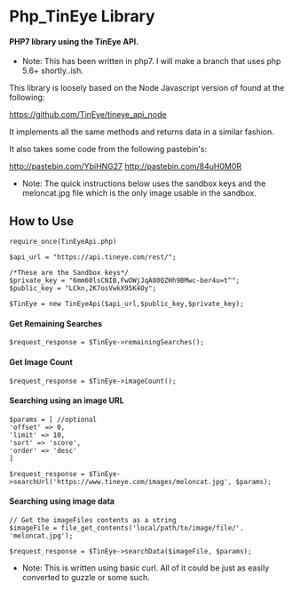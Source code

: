 # Php_TinEye Library #

#### PHP7 library using the TinEye API. ####
* Note: This has been written in php7. I will make a branch that uses php 5.6+ shortly..ish.

This library is loosely based on the Node Javascript version of found at the following: 

https://github.com/TinEye/tineye_api_node

It implements all the same methods and returns data in a similar fashion.

It also takes some code from the following pastebin's:

http://pastebin.com/YbiHNG27
http://pastebin.com/84uH0M0R

* Note: The quick instructions below uses the sandbox keys and the meloncat.jpg file which is the only image usable in the sandbox.
 
## How to Use ##
 
```
require_once(TinEyeApi.php)

$api_url = "https://api.tineye.com/rest/";

/*These are the Sandbox keys*/
$private_key = "6mm60lsCNIB,FwOWjJqA80QZHh9BMwc-ber4u=t^";
$public_key = "LCkn,2K7osVwkX95K4Oy";
 
$TinEye = new TinEyeApi($api_url,$public_key,$private_key);
```
#### Get Remaining Searches #### 
```
$request_response = $TinEye->remainingSearches();
``` 
#### Get Image Count #### 
``` 
$request_response = $TinEye->imageCount();
```

#### Searching using an image URL #### 
```
$params = [ //optional
'offset' => 0,
'limit' => 10,
'sort' => 'score',
'order' => 'desc'
]

$request_response = $TinEye->searchUrl('https://www.tineye.com/images/meloncat.jpg', $params);
``` 
#### Searching using image data ####

```  
// Get the imageFiles contents as a string 
$imageFile = file_get_contents('local/path/to/image/file/'. 'meloncat.jpg');

$request_response = $TinEye->searchData($imageFile, $params);
```
* Note: This is written using basic curl. All of it could be just as easily converted to guzzle or some such.
